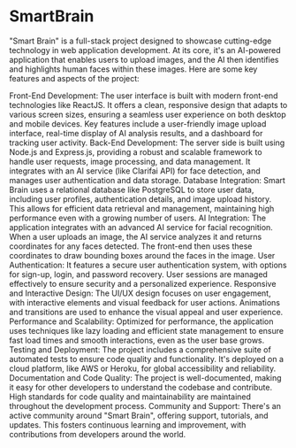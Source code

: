 # SmartBrain
"Smart Brain" is a full-stack project designed to showcase cutting-edge technology in web application development. At its core, it's an AI-powered application that enables users to upload images, and the AI then identifies and highlights human faces within these images. Here are some key features and aspects of the project:

Front-End Development: The user interface is built with modern front-end technologies like ReactJS. It offers a clean, responsive design that adapts to various screen sizes, ensuring a seamless user experience on both desktop and mobile devices. Key features include a user-friendly image upload interface, real-time display of AI analysis results, and a dashboard for tracking user activity.
Back-End Development: The server side is built using Node.js and Express.js, providing a robust and scalable framework to handle user requests, image processing, and data management. It integrates with an AI service (like Clarifai API) for face detection, and manages user authentication and data storage.
Database Integration: Smart Brain uses a relational database like PostgreSQL to store user data, including user profiles, authentication details, and image upload history. This allows for efficient data retrieval and management, maintaining high performance even with a growing number of users.
AI Integration: The application integrates with an advanced AI service for facial recognition. When a user uploads an image, the AI service analyzes it and returns coordinates for any faces detected. The front-end then uses these coordinates to draw bounding boxes around the faces in the image.
User Authentication: It features a secure user authentication system, with options for sign-up, login, and password recovery. User sessions are managed effectively to ensure security and a personalized experience.
Responsive and Interactive Design: The UI/UX design focuses on user engagement, with interactive elements and visual feedback for user actions. Animations and transitions are used to enhance the visual appeal and user experience.
Performance and Scalability: Optimized for performance, the application uses techniques like lazy loading and efficient state management to ensure fast load times and smooth interactions, even as the user base grows.
Testing and Deployment: The project includes a comprehensive suite of automated tests to ensure code quality and functionality. It's deployed on a cloud platform, like AWS or Heroku, for global accessibility and reliability.
Documentation and Code Quality: The project is well-documented, making it easy for other developers to understand the codebase and contribute. High standards for code quality and maintainability are maintained throughout the development process.
Community and Support: There's an active community around "Smart Brain", offering support, tutorials, and updates. This fosters continuous learning and improvement, with contributions from developers around the world.

